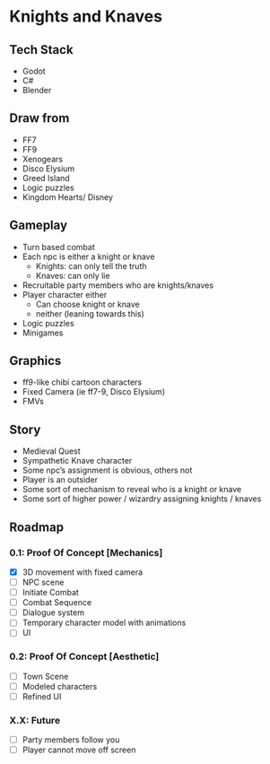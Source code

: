 # Knights and Knaves
 
## Tech Stack
- Godot 
- C#
- Blender 

## Draw from
- FF7
- FF9
- Xenogears
- Disco Elysium
- Greed Island
- Logic puzzles
- Kingdom Hearts/ Disney

## Gameplay
- Turn based combat
- Each npc is either a knight or knave
  - Knights: can only tell the truth
  - Knaves: can only lie
- Recruitable party members who are knights/knaves
- Player character either
  - Can choose knight or knave
  - neither (leaning towards this)
- Logic puzzles
- Minigames

## Graphics
- ff9-like chibi cartoon characters
- Fixed Camera (ie ff7-9, Disco Elysium)
- FMVs

## Story
- Medieval Quest
- Sympathetic Knave character 
- Some npc’s assignment is obvious, others not
- Player is an outsider
- Some sort of mechanism to reveal who is a knight or knave
- Some sort of higher power / wizardry assigning knights / knaves

## Roadmap
### 0.1: Proof Of Concept [Mechanics]
- [X] 3D movement with fixed camera
- [ ] NPC scene
- [ ] Initiate Combat
- [ ] Combat Sequence
- [ ] Dialogue system
- [ ] Temporary character model with animations
- [ ] UI
### 0.2: Proof Of Concept [Aesthetic]
- [ ] Town Scene
- [ ] Modeled characters
- [ ] Refined UI
### X.X: Future
- [ ] Party members follow you
- [ ] Player cannot move off screen
